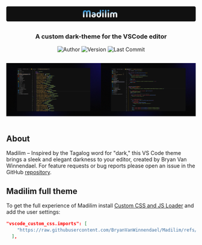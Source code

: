 # ![Madilim](https://raw.githubusercontent.com/BryanVanWinnendael/Madilim/main/images/banner.png)

<h3 align="center">A custom dark-theme for the VSCode editor</h3>

<p align="center">
	<img alt="Author" src="https://img.shields.io/badge/author-Bryan%20Van%20Winnendael-blueviolet"/>
  <img alt="Version" src="https://img.shields.io/github/v/release/BryanVanWinnendael/Madilim?color=orange&include_prereleases"/>
	<img alt="Last Commit" src="https://img.shields.io/github/last-commit/BryanVanWinnendael/Madilim"/>
</p>
<div style="display: flex; justify-content: space-between;">

![img1](https://raw.githubusercontent.com/BryanVanWinnendael/Madilim/main/images/img1.png)

![img2](https://raw.githubusercontent.com/BryanVanWinnendael/Madilim/main/images/img2.png)

</div>

## About

Madilim – Inspired by the Tagalog word for "dark," this VS Code theme brings a sleek and elegant darkness to your editor, created by Bryan Van Winnendael. For feature requests or bug reports please open an issue in the GitHub [repository](https://github.com/BryanVanWinnendael/Madilim).

## Madilim full theme

To get the full experience of Madilim install [Custom CSS and JS Loader](https://marketplace.visualstudio.com/items?itemName=be5invis.vscode-custom-css) and add the user settings:

```json
"vscode_custom_css.imports": [
    "https://raw.githubusercontent.com/BryanVanWinnendael/Madilim/refs/heads/main/theme.css"
  ],
```
